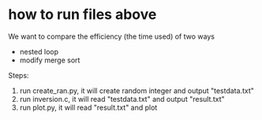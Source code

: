 # how to run files above

We want to compare the efficiency (the time used) of two ways
+ nested loop
+ modify merge sort

Steps:

1. run create_ran.py, it will create random integer and output "testdata.txt"
2. run inversion.c, it will read "testdata.txt" and output "result.txt"
3. run plot.py, it will read "result.txt" and plot

